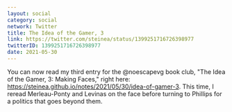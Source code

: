 ```yaml
---
layout: social
category: social
network: Twitter
title: The Idea of the Gamer, 3
link: https://twitter.com/steinea/status/1399251716726398977
twitterID: 1399251716726398977
date: 2021-05-30
---
```


You can now read my third entry for the @noescapevg book club, "The Idea of the Gamer, 3: Making Faces," right here: <https://steinea.github.io/notes/2021/05/30/idea-of-gamer-3>. This time, I reread Merleau-Ponty and Levinas on the face before turning to Phillips for a politics that goes beyond them.
